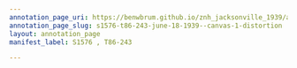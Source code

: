 ```yaml
---
annotation_page_uri: https://benwbrum.github.io/znh_jacksonville_1939/annotations/s1576-t86-243-june-18-1939--canvas-1-distortion.json
annotation_page_slug: s1576-t86-243-june-18-1939--canvas-1-distortion
layout: annotation_page
manifest_label: S1576 , T86-243

---
```

